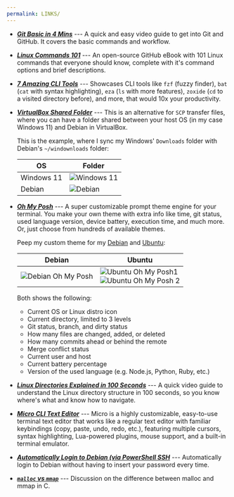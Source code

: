 ```yaml
---
permalink: LINKS/
---
```


-   [**_Git Basic in 4 Mins_**](https://youtu.be/e9lnsKot_SQ) --- A quick and easy video guide to get into Git and GitHub. It covers the basic commands and workflow.

-   [**_Linux Commands 101_**](https://github.com/bobbyiliev/101-linux-commands-ebook?tab=readme-ov-file#commands) --- An open-source GitHub eBook with 101 Linux commands that everyone should know, complete with it's command options and brief descriptions.

-   [**_7 Amazing CLI Tools_**](https://www.youtube.com/watch?v=mmqDYw9C30I&t=782s) --- Showcases CLI tools like `fzf` (fuzzy finder), `bat` (`cat` with syntax highlighting), `eza` (`ls` with more features), `zoxide` (`cd` to a visited directory before), and more, that would 10x your productivity.

-   [**_VirtualBox Shared Folder_**](https://askubuntu.com/questions/161759/how-to-access-a-shared-folder-in-virtualbox) --- This is an alternative for `SCP` transfer files, where you can have a folder shared between your host OS (in my case Windows 11) and Debian in VirtualBox.

    This is the example, where I sync my Windows' `Downloads` folder with Debian's `~/windownloads` folder:

    | OS         | Folder                                                                                                |
    | ---------- | ----------------------------------------------------------------------------------------------------- |
    | Windows 11 | ![Windows 11](https://res.cloudinary.com/dr1tp0gwd/image/upload/v1726232347/hije4krdjyuigkz0tsog.png) |
    | Debian     | ![Debian](https://res.cloudinary.com/dr1tp0gwd/image/upload/v1726232348/wsgzjhdhjfvlr29stoka.png)     |

-   [**_Oh My Posh_**](https://ohmyposh.dev/) --- A super customizable prompt theme engine for your terminal. You make your own theme with extra info like time, git status, used language version, device battery, execution time, and much more. Or, just choose from hundreds of available themes.

    Peep my custom theme for my [Debian](https://raw.githubusercontent.com/absolutepraya/config/config/ohmyposh_debian.omp.json) and [Ubuntu](https://raw.githubusercontent.com/absolutepraya/config/config/ohmyposh_ubuntu.omp.json):

    | Debian                                                                                                       | Ubuntu                                                                                                                                                                                                                             |
    | ------------------------------------------------------------------------------------------------------------ | ---------------------------------------------------------------------------------------------------------------------------------------------------------------------------------------------------------------------------------- |
    | ![Debian Oh My Posh](https://res.cloudinary.com/dr1tp0gwd/image/upload/v1726106669/aol1hkmqa3hw53swpw9k.png) | ![Ubuntu Oh My Posh1 ](https://res.cloudinary.com/dr1tp0gwd/image/upload/v1726106669/vrqsppylwszqbdp6sy4o.png) <br> ![Ubuntu Oh My Posh 2](https://res.cloudinary.com/dr1tp0gwd/image/upload/v1726234044/uzropoko68175fdud2af.png) |

    Both shows the following:

    -   Current OS or Linux distro icon
    -   Current directory, limited to 3 levels
    -   Git status, branch, and dirty status
    -   How many files are changed, added, or deleted
    -   How many commits ahead or behind the remote
    -   Merge conflict status
    -   Current user and host
    -   Current battery percentage
    -   Version of the used language (e.g. Node.js, Python, Ruby, etc.)

-   [**_Linux Directories Explained in 100 Seconds_**](https://www.youtube.com/watch?v=42iQKuQodW4&pp=ygUSZGViaWFuIGZpbGUgc3lzdGVt) --- A quick video guide to understand the Linux directory structure in 100 seconds, so you know where's what and know how to navigate.

-   [**_Micro CLI Text Editor_**](https://micro-editor.github.io/) --- Micro is a highly customizable, easy-to-use terminal text editor that works like a regular text editor with familiar keybindings (copy, paste, undo, redo, etc.), featuring multiple cursors, syntax highlighting, Lua-powered plugins, mouse support, and a built-in terminal emulator.

-   [**_Automatically Login to Debian (via PowerShell SSH_**](https://stackoverflow.com/questions/71340670/how-to-automatically-login-via-windows-10-open-ssh-client-pre-stored-password) --- Automatically login to Debian without having to insert your password every time.

-   [**_`malloc` vs `mmap`_**](https://stackoverflow.com/questions/1739296/malloc-vs-mmap-in-c) --- Discussion on the difference between malloc and mmap in C.
